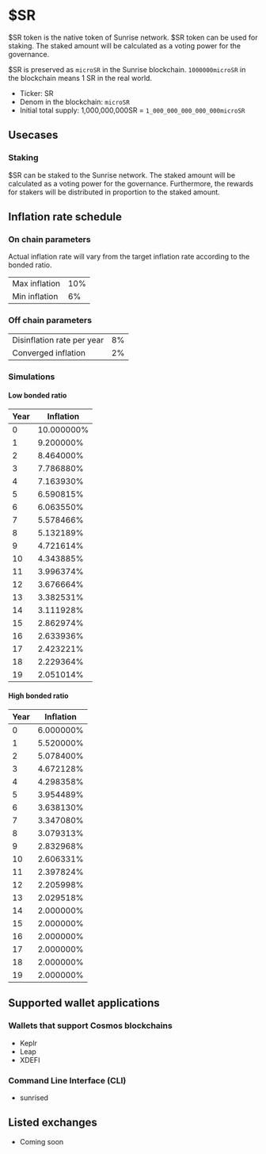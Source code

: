 # $SR

$SR token is the native token of Sunrise network. $SR token can be used for staking. The staked amount will be calculated as a voting power for the governance.

$SR is preserved as `microSR` in the Sunrise blockchain. `1000000microSR` in the blockchain means 1 SR in the real world.

* Ticker: SR
* Denom in the blockchain: `microSR`
* Initial total supply: 1,000,000,000SR = `1_000_000_000_000_000microSR`

## Usecases

### Staking

$SR can be staked to the Sunrise network. The staked amount will be calculated as a voting power for the governance. Furthermore, the rewards for stakers will be distributed in proportion to the staked amount.

## Inflation rate schedule

### On chain parameters

Actual inflation rate will vary from the target inflation rate according to the bonded ratio.

|||
|---|---|
|Max inflation|10%|
|Min inflation|6%|

### Off chain parameters

|||
|---|---|
|Disinflation rate per year|8%|
|Converged inflation|2%|

### Simulations

#### Low bonded ratio

|Year|Inflation|
|---|---|
|0|10.000000%|
|1|9.200000%|
|2|8.464000%|
|3|7.786880%|
|4|7.163930%|
|5|6.590815%|
|6|6.063550%|
|7|5.578466%|
|8|5.132189%|
|9|4.721614%|
|10|4.343885%|
|11|3.996374%|
|12|3.676664%|
|13|3.382531%|
|14|3.111928%|
|15|2.862974%|
|16|2.633936%|
|17|2.423221%|
|18|2.229364%|
|19|2.051014%|

#### High bonded ratio

|Year|Inflation|
|---|---|
|0|6.000000%|
|1|5.520000%|
|2|5.078400%|
|3|4.672128%|
|4|4.298358%|
|5|3.954489%|
|6|3.638130%|
|7|3.347080%|
|8|3.079313%|
|9|2.832968%|
|10|2.606331%|
|11|2.397824%|
|12|2.205998%|
|13|2.029518%|
|14|2.000000%|
|15|2.000000%|
|16|2.000000%|
|17|2.000000%|
|18|2.000000%|
|19|2.000000%|

## Supported wallet applications

### Wallets that support Cosmos blockchains

* Keplr
* Leap
* XDEFI

### Command Line Interface (CLI)

* sunrised

## Listed exchanges

* Coming soon
